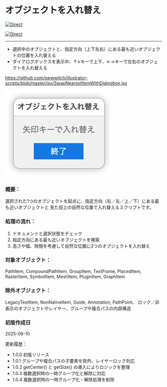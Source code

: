 # オブジェクトを入れ替え

[![Direct](https://img.shields.io/badge/Direct%20Link-SwapNearestItem.jsx-ffcc00.svg)](https://github.com/swwwitch/illustrator-scripts/blob/master/jsx/alignment/SwapNearestItem.jsx)


[![Direct](https://img.shields.io/badge/Back%20to%20home-All%20scripts-cccccc.svg)](https://github.com/swwwitch/illustrator-scripts/blob/master/README.md)


---

- 選択中のオブジェクトと、指定方向（上下左右）にある最も近いオブジェクトの位置を入れ替える
- ダイアログボックスを表示中、↑↓キーで上下、←→キーで左右のオブジェクトを入れ替える

https://github.com/swwwitch/illustrator-scripts/blob/master/jsx/SwapNearestItemWithDialogbox.jsx

![](https://github.com/swwwitch/illustrator-scripts/blob/62637fb44f3091ec94b5c4b48094221be9e07686/png/ss-294-226-72-20250627-000819.png)

### 概要：
選択された1つのオブジェクトを起点に、指定方向（右／左／上／下）にある最も近いオブジェクトと
見た目上の自然な位置で入れ替えるスクリプトです。

### 処理の流れ：
1. ドキュメントと選択状態をチェック
2. 指定方向にある最も近いオブジェクトを検索
3. 高さや幅、隙間を考慮して自然な位置に2つのオブジェクトを入れ替え

### 対象オブジェクト：
PathItem, CompoundPathItem, GroupItem, TextFrame, PlacedItem, RasterItem,
SymbolItem, MeshItem, PluginItem, GraphItem

### 除外オブジェクト：
LegacyTextItem, NonNativeItem, Guide, Annotation, PathPoint、
ロック／非表示のオブジェクトやレイヤー、グループや複合パスの内部構造

### 初版作成日

2025-06-10

更新履歴：
- 1.0.0 初版リリース
- 1.0.1 グループや複合パスの子要素を除外、レイヤーロック対応
- 1.0.2 getCenter() と getSize() の導入によりロジックを整理
- 1.0.3 複数選択時の一時グループ化と解除に対応
- 1.0.4 複数選択時の一時グループ化・解除処理を削除

